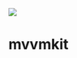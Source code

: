 [![](https://jitpack.io/v/me.sunnydaydev/mvvmkit.svg)](https://jitpack.io/#me.sunnydaydev/mvvmkit)
# mvvmkit
